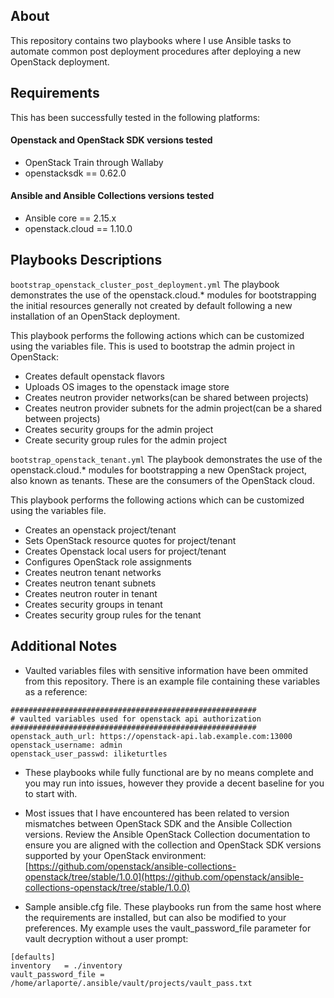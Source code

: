 ## About
This repository contains two playbooks where I use Ansible tasks to automate common post deployment procedures after deploying a new OpenStack deployment.

## Requirements
This has been successfully tested in the following platforms:

#### Openstack and OpenStack SDK versions tested
- OpenStack Train through Wallaby 
- openstacksdk == 0.62.0

#### Ansible and Ansible Collections versions tested
- Ansible core == 2.15.x
- openstack.cloud == 1.10.0


## Playbooks Descriptions

`bootstrap_openstack_cluster_post_deployment.yml`
The playbook demonstrates the use of the openstack.cloud.* modules for bootstrapping the initial resources generally not created by default following a new installation of an OpenStack deployment.

This playbook performs the following actions which can be customized using the variables file. This is used to bootstrap the admin project in OpenStack:

- Creates default openstack flavors
- Uploads OS images to the openstack image store
- Creates neutron provider networks(can be shared between projects)
- Creates neutron provider subnets for the admin project(can be a shared between projects)
- Creates security groups for the admin project
- Create security group rules for the admin project

`bootstrap_openstack_tenant.yml`
The playbook demonstrates the use of the openstack.cloud.* modules for bootstrapping a new OpenStack project, also known as tenants. These are the consumers of the OpenStack cloud.

This playbook performs the following actions which can be customized using the variables file. 

- Creates an openstack project/tenant
- Sets OpenStack resource quotes for project/tenant
- Creates Openstack local users for project/tenant
- Configures OpenStack role assignments
- Creates neutron tenant networks
- Creates neutron tenant subnets
- Creates neutron router in tenant
- Creates security groups in tenant
- Creates security group rules for the tenant

## Additional Notes
- Vaulted variables files with sensitive information have been ommited from this repository.  There is an example file containing these variables as a reference:

```
#######################################################
# vaulted variables used for openstack api authorization
#######################################################
openstack_auth_url: https://openstack-api.lab.example.com:13000
openstack_username: admin
openstack_user_passwd: iliketurtles
```
- These playbooks while fully functional are by no means complete and you may run into issues, however they provide a decent baseline for you to start with.

- Most issues that I have encountered has been related to version mismatches between OpenStack SDK and the Ansible Collection versions. Review the Ansible OpenStack Collection documentation to ensure you are aligned with the collection and OpenStack SDK versions supported by your OpenStack environment: [https://github.com/openstack/ansible-collections-openstack/tree/stable/1.0.0](https://github.com/openstack/ansible-collections-openstack/tree/stable/1.0.0)

- Sample ansible.cfg file. These playbooks run from the same host where the requirements are installed, but can also be modified to your preferences. My example uses the vault_password_file parameter for vault decryption without a user prompt:
```
[defaults]
inventory   = ./inventory
vault_password_file = /home/arlaporte/.ansible/vault/projects/vault_pass.txt
```
